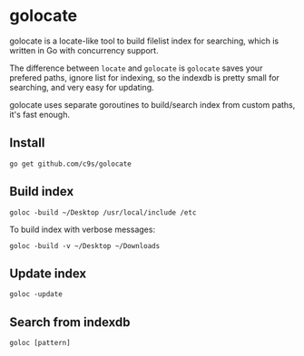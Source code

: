 golocate
=========

golocate is a locate-like tool to build filelist index for searching, which is
written in Go with concurrency support.

The difference between `locate` and `golocate` is `golocate` saves your 
prefered paths, ignore list for indexing, so the indexdb is pretty small for searching,
and very easy for updating.

golocate uses separate goroutines to build/search index from custom paths, it's fast enough.

## Install

    go get github.com/c9s/golocate

## Build index

    goloc -build ~/Desktop /usr/local/include /etc

To build index with verbose messages:

    goloc -build -v ~/Desktop ~/Downloads

## Update index

    goloc -update

## Search from indexdb

    goloc [pattern]


